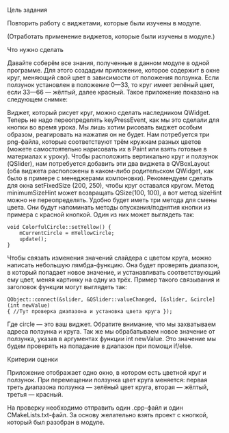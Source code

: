 Цель задания

 Повторить работу с виджетами, которые были изучены в модуле.

(Отработать применение виджетов, которые были изучены в модуле.)


Что нужно сделать

Давайте соберём все знания, полученные в данном модуле в одной программе. Для этого создадим приложение, которое содержит в окне круг, меняющий свой цвет в зависимости от положения ползунка. Если ползунок установлен в положение 0—33,  то круг имеет зелёный цвет, если 33—66 — жёлтый, далее красный. Такое приложение показано на следующем снимке:


Виджет, который рисует круг, можно сделать наследником QWidget. Теперь не надо переопределять keyPressEvent, как мы это сделали для кнопки во время урока. Мы лишь хотим рисовать виджет особым образом, реагировать на нажатия он не будет.
Нам потребуется три png-файла, которые соответствуют трём кружкам разных цветов (можете самостоятельно нарисовать их в Paint или взять готовые в материалах к уроку). 
Чтобы расположить вертикально круг и ползунок (QSlider), нам потребуется добавить эти два виджета в QVBoxLayout (оба виджета расположены в каком-либо родительском QWidget, как было в примере с менеджерами компоновки).
Рекомендуем сделать для окна setFixedSize (200, 250), чтобы круг оставался кругом.
Метод minimumSizeHint может возвращать QSize(100, 100), а вот метод sizeHint можно не переопределять.
Удобно будет иметь три метода для смены цвета. Они будут напоминать методы опускания/поднятия кнопки из примера с красной кнопкой. Один из них может выглядеть так:

    void ColorfulCircle::setYellow() {
        mCurrentCircle = mYellowCircle;
        update();
    }

Чтобы связать изменения значений слайдера с цветом круга, можно написать небольшую лямбда-функцию. Она будет проверять диапазон, в который попадает новое значение, и устанавливать соответствующий ему цвет, меняя картинку на одну из трёх. Пример такого связывания и заголовок функции могут выглядеть так:

    QObject::connect(&slider, &QSlider::valueChanged, [&slider, &circle](int newValue)
    { //Тут проверка диапазона и установка цвета круга });

Где circle — это ваш виджет. Обратите внимание, что мы захватываем адреса ползунка и круга. Так же мы обрабатываем новое значение от ползунка, указав в аргументах функции int newValue. Это значение мы будем проверять на попадание в диапазон при помощи if/else.


Критерии оценки

Приложение отображает одно окно, в котором есть цветной круг и ползунок.
При перемещении ползунка цвет круга меняется: первая треть диапазона ползунка — зелёный цвет круга, вторая — жёлтый, третья — красный.

На проверку необходимо отправить один .cpp-файл и один CMakeLists.txt-файл. За основу желательно взять проект с кнопкой, который был разобран в модуле.